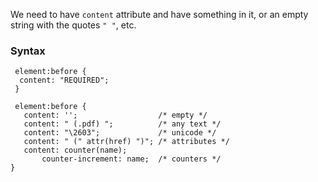 We need to have `content` attribute and have something in it, or an empty string with the quotes `" "`, etc.

### Syntax

```
 element:before {
  content: "REQUIRED";
 }
 ```

 ```
  element:before {
    content: '';                  /* empty */
    content: " (.pdf) ";          /* any text */
    content: "\2603";             /* unicode */
    content: " (" attr(href) ")"; /* attributes */
    content: counter(name);
        counter-increment: name;  /* counters */
 }
 ```
 